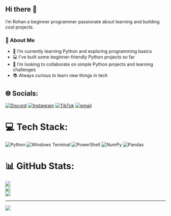 ## Hi there 👋

I’m  Rohan a beginner programmer passionate about learning and building cool projects.  

### 🚀 About Me
- 🌱 I’m currently learning Python and exploring programming basics  
- 💻 I’ve built some beginner-friendly Python projects so far  
- 🤝 I’m looking to collaborate on simple Python projects and learning challenges    
- 📚 Always curious to learn new things in tech

## 🌐 Socials:
[![Discord](https://img.shields.io/badge/Discord-%237289DA.svg?logo=discord&logoColor=white)](https://discord.gg/https://discord.gg/JyyyD3Ky5R) [![Instagram](https://img.shields.io/badge/Instagram-%23E4405F.svg?logo=Instagram&logoColor=white)](https://instagram.com/rohan_pal_._)  [![TikTok](https://img.shields.io/badge/TikTok-%23000000.svg?logo=TikTok&logoColor=white)](https://tiktok.com/@@rohanpal404) [![email](https://img.shields.io/badge/Email-D14836?logo=gmail&logoColor=white)](mailto:rohanpalporto@gmail.com) 

# 💻 Tech Stack:
![Python](https://img.shields.io/badge/python-3670A0?style=for-the-badge&logo=python&logoColor=ffdd54) ![Windows Terminal](https://img.shields.io/badge/Windows%20Terminal-%234D4D4D.svg?style=for-the-badge&logo=windows-terminal&logoColor=white) ![PowerShell](https://img.shields.io/badge/PowerShell-%235391FE.svg?style=for-the-badge&logo=powershell&logoColor=white) ![NumPy](https://img.shields.io/badge/numpy-%23013243.svg?style=for-the-badge&logo=numpy&logoColor=white) ![Pandas](https://img.shields.io/badge/pandas-%23150458.svg?style=for-the-badge&logo=pandas&logoColor=white)
# 📊 GitHub Stats:
![](https://github-readme-stats.vercel.app/api?username=Rohanpal2009&theme=dark&hide_border=false&include_all_commits=false&count_private=false)<br/>
![](https://nirzak-streak-stats.vercel.app/?user=Rohanpal2009&theme=dark&hide_border=false)<br/>
![](https://github-readme-stats.vercel.app/api/top-langs/?username=Rohanpal2009&theme=dark&hide_border=false&include_all_commits=false&count_private=false&layout=compact)

---
[![](https://visitcount.itsvg.in/api?id=Rohanpal2009&icon=0&color=0)](https://visitcount.itsvg.in)

<!-- Proudly created with GPRM ( https://gprm.itsvg.in ) -->
